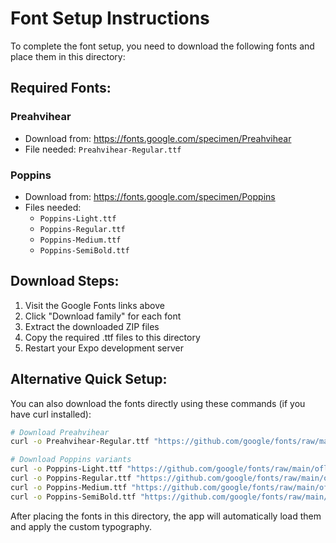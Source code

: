 # Font Setup Instructions

To complete the font setup, you need to download the following fonts and place them in this directory:

## Required Fonts:

### Preahvihear
- Download from: https://fonts.google.com/specimen/Preahvihear
- File needed: `Preahvihear-Regular.ttf`

### Poppins
- Download from: https://fonts.google.com/specimen/Poppins
- Files needed:
  - `Poppins-Light.ttf`
  - `Poppins-Regular.ttf`
  - `Poppins-Medium.ttf`
  - `Poppins-SemiBold.ttf`

## Download Steps:

1. Visit the Google Fonts links above
2. Click "Download family" for each font
3. Extract the downloaded ZIP files
4. Copy the required .ttf files to this directory
5. Restart your Expo development server

## Alternative Quick Setup:

You can also download the fonts directly using these commands (if you have curl installed):

```bash
# Download Preahvihear
curl -o Preahvihear-Regular.ttf "https://github.com/google/fonts/raw/main/ofl/preahvihear/Preahvihear-Regular.ttf"

# Download Poppins variants
curl -o Poppins-Light.ttf "https://github.com/google/fonts/raw/main/ofl/poppins/Poppins-Light.ttf"
curl -o Poppins-Regular.ttf "https://github.com/google/fonts/raw/main/ofl/poppins/Poppins-Regular.ttf"
curl -o Poppins-Medium.ttf "https://github.com/google/fonts/raw/main/ofl/poppins/Poppins-Medium.ttf"
curl -o Poppins-SemiBold.ttf "https://github.com/google/fonts/raw/main/ofl/poppins/Poppins-SemiBold.ttf"
```

After placing the fonts in this directory, the app will automatically load them and apply the custom typography. 